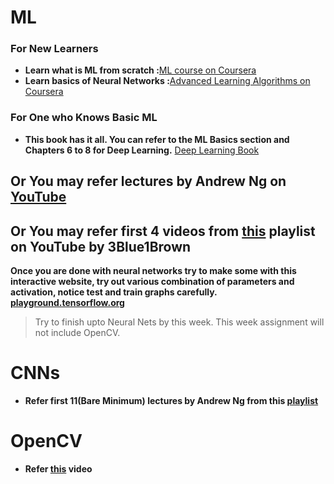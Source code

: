 # ML
### For New Learners
* **Learn what is ML from scratch :**[ML course on Coursera](https://www.coursera.org/learn/machine-learning?specialization=machine-learning-introduction)
* **Learn basics of Neural Networks :**[Advanced Learning Algorithms on Coursera](https://www.coursera.org/learn/advanced-learning-algorithms?specialization=machine-learning-introduction)

### For One who Knows Basic ML
* **This book has it all. You can refer to the ML Basics section and Chapters 6 to 8 for Deep Learning.** [Deep Learning Book](https://www.deeplearningbook.org/)

## Or You may refer lectures by Andrew Ng on [YouTube](https://www.youtube.com/playlist?list=PLkDaE6sCZn6FNC6YRfRQc_FbeQrF8BwGI)
## Or You may refer first 4 videos from [this](https://www.youtube.com/playlist?list=PLZHQObOWTQDNU6R1_67000Dx_ZCJB-3pi) playlist on YouTube by 3Blue1Brown

**Once you are done with neural networks try to make some with this interactive website, try out various combination of parameters and activation, notice test and train graphs carefully.  [playground.tensorflow.org](https://playground.tensorflow.org/#activation=tanh&batchSize=10&dataset=circle&regDataset=reg-plane&learningRate=0.03&regularizationRate=0&noise=0&networkShape=4,2&seed=0.05720&showTestData=false&discretize=false&percTrainData=50&x=true&y=true&xTimesY=false&xSquared=false&ySquared=false&cosX=false&sinX=false&cosY=false&sinY=false&collectStats=false&problem=classification&initZero=false&hideText=false)**

> Try to finish upto Neural Nets by this week. This week assignment will not include OpenCV. 
# CNNs
* **Refer first 11(Bare Minimum) lectures by Andrew Ng from this [playlist](https://www.youtube.com/playlist?list=PLkDaE6sCZn6Gl29AoE31iwdVwSG-KnDzF)**

# OpenCV
* **Refer [this](https://www.youtube.com/watch?v=01sAkU_NvOY&t=21490s) video**



